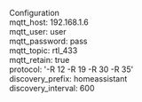 Configuration <br>
mqtt_host: 192.168.1.6 <br> 
mqtt_user: user<br> 
mqtt_password: pass<br> 
mqtt_topic: rtl_433<br> 
mqtt_retain: true <br> 
protocol: '-R 12 -R 19 -R 30 -R 35'<br> 
discovery_prefix: homeassistant<br> 
discovery_interval: 600<br> 
